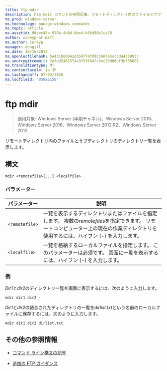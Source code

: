 ```yaml
---
title: ftp mdir
description: Ftp mdir コマンドの参照記事。リモートディレクトリ内のファイルとサブディレクトリのディレクトリ一覧を表示します。
ms.prod: windows-server
ms.technology: manage-windows-commands
ms.topic: article
ms.assetid: 90eec45b-558b-4b8d-bbe4-b56d98e1ca70
author: coreyp-at-msft
ms.author: coreyp
manager: dongill
ms.date: 10/16/2017
ms.openlocfilehash: 5a4d1b00941d350776fd953607a5cc5da433993c
ms.sourcegitcommit: 2afed2461574a3f53f84fc9ec28d86df3b335685
ms.translationtype: MT
ms.contentlocale: ja-JP
ms.lasthandoff: 07/02/2020
ms.locfileid: "85926158"
---
```

# <a name="ftp-mdir"></a>ftp mdir

> 適用対象: Windows Server (半期チャネル)、Windows Server 2019、Windows Server 2016、Windows Server 2012 R2、Windows Server 2012

リモートディレクトリ内のファイルとサブディレクトリのディレクトリ一覧を表示します。

## <a name="syntax"></a>構文

```
mdir <remotefile>[...] <localfile>
```

### <a name="parameters"></a>パラメーター

| パラメーター | 説明 |
| --------- | ----------- |
| `<remotefile>` | 一覧を表示するディレクトリまたはファイルを指定します。 複数の*remotefiles*を指定できます。 リモートコンピューター上の現在の作業ディレクトリを使用するには、ハイフン (-) を入力します。 |
| `<localfile>` | 一覧を格納するローカルファイルを指定します。 このパラメーターは必須です。 画面に一覧を表示するには、ハイフン (-) を入力します。 |

### <a name="examples"></a>例

*Dir1*と*dir2*のディレクトリ一覧を画面に表示するには、次のように入力します。

```
mdir dir1 dir2 -
```

*Dir1*と*dir2*の結合されたディレクトリの一覧を*dirlist.txt*という名前のローカルファイルに保存するには、次のように入力します。

```
mdir dir1 dir2 dirlist.txt
```

## <a name="additional-references"></a>その他の参照情報

- [コマンド ライン構文の記号](command-line-syntax-key.md)

- [追加の FTP ガイダンス](https://docs.microsoft.com/previous-versions/orphan-topics/ws.10/cc756013(v=ws.10))

